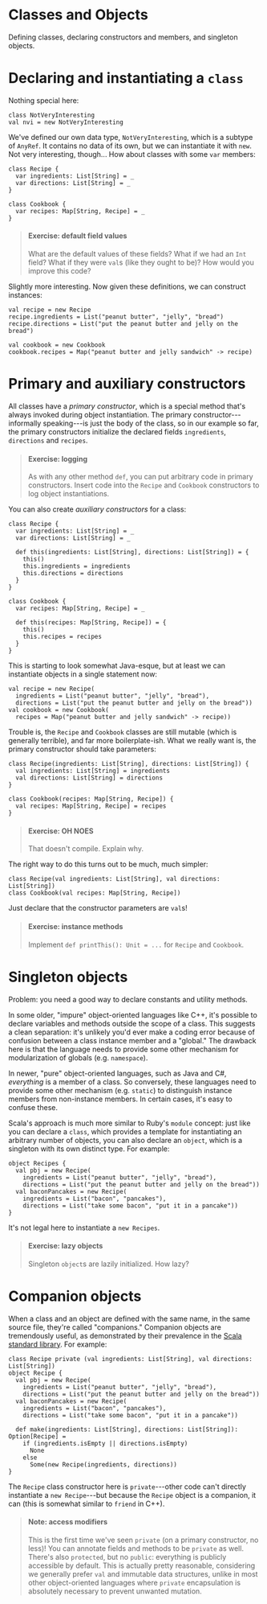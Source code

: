 # Classes and Objects

Defining classes, declaring constructors and members, and singleton objects.

# Declaring and instantiating a `class`

Nothing special here:

    class NotVeryInteresting
    val nvi = new NotVeryInteresting

We've defined our own data type, `NotVeryInteresting`, which is a subtype of `AnyRef`. It contains no data of its own, but we can instantiate it with `new`. Not very interesting, though... How about classes with some `var` members:

    class Recipe {
      var ingredients: List[String] = _
      var directions: List[String] = _
    }

    class Cookbook {
      var recipes: Map[String, Recipe] = _
    }

> #### Exercise: default field values
> What are the default values of these fields? What if we had an `Int` field? What if they were `val`s (like they ought to be)? How would you improve this code?

Slightly more interesting. Now given these definitions, we can construct instances:

    val recipe = new Recipe
    recipe.ingredients = List("peanut butter", "jelly", "bread")
    recipe.directions = List("put the peanut butter and jelly on the bread")

    val cookbook = new Cookbook
    cookbook.recipes = Map("peanut butter and jelly sandwich" -> recipe)

# Primary and auxiliary constructors

All classes have a _primary constructor_, which is a special method that's always invoked during object instantiation. The primary constructor---informally speaking---is just the body of the class, so in our example so far, the primary constructors initialize the declared fields `ingredients`, `directions` and `recipes`.

> #### Exercise: logging
> As with any other method `def`, you can put arbitrary code in primary constructors. Insert code into the `Recipe` and `Cookbook` constructors to log object instantiations.

You can also create _auxiliary constructors_ for a class:

    class Recipe {
      var ingredients: List[String] = _
      var directions: List[String] = _

      def this(ingredients: List[String], directions: List[String]) = {
        this()
        this.ingredients = ingredients
        this.directions = directions
      }
    }

    class Cookbook {
      var recipes: Map[String, Recipe] = _

      def this(recipes: Map[String, Recipe]) = {
        this()
        this.recipes = recipes
      }
    }

This is starting to look somewhat Java-esque, but at least we can instantiate objects in a single statement now:

    val recipe = new Recipe(
      ingredients = List("peanut butter", "jelly", "bread"),
      directions = List("put the peanut butter and jelly on the bread"))
    val cookbook = new Cookbook(
      recipes = Map("peanut butter and jelly sandwich" -> recipe))

Trouble is, the `Recipe` and `Cookbook` classes are still mutable (which is generally terrible), and far more boilerplate-ish. What we really want is, the primary constructor should take parameters:

    class Recipe(ingredients: List[String], directions: List[String]) {
      val ingredients: List[String] = ingredients
      val directions: List[String] = directions
    }

    class Cookbook(recipes: Map[String, Recipe]) {
      val recipes: Map[String, Recipe] = recipes
    }

> #### Exercise: OH NOES
> That doesn't compile. Explain why.

The right way to do this turns out to be much, much simpler:

    class Recipe(val ingredients: List[String], val directions: List[String])
    class Cookbook(val recipes: Map[String, Recipe])

Just declare that the constructor parameters are `val`s!

> #### Exercise: instance methods
> Implement `def printThis(): Unit = ...` for `Recipe` and `Cookbook`.

# Singleton objects

Problem: you need a good way to declare constants and utility methods.

In some older, "impure" object-oriented languages like C++, it's possible to declare variables and methods outside the scope of a class. This suggests a clean separation: it's unlikely you'd ever make a coding error because of confusion between a class instance member and a "global." The drawback here is that the language needs to provide some other mechanism for modularization of globals (e.g. `namespace`).

In newer, "pure" object-oriented languages, such as Java and C#, _everything_ is a member of a class. So conversely, these languages need to provide some other mechanism (e.g. `static`) to distinguish instance members from non-instance members. In certain cases, it's easy to confuse these.

Scala's approach is much more similar to Ruby's `module` concept: just like you can declare a `class`, which provides a template for instantiating an arbitrary number of objects, you can also declare an `object`, which is a singleton with its own distinct type. For example:

    object Recipes {
      val pbj = new Recipe(
        ingredients = List("peanut butter", "jelly", "bread"),
        directions = List("put the peanut butter and jelly on the bread"))
      val baconPancakes = new Recipe(
        ingredients = List("bacon", "pancakes"),
        directions = List("take some bacon", "put it in a pancake"))
    }

It's not legal here to instantiate a `new Recipes`.

> #### Exercise: lazy objects
> Singleton `object`s are lazily initialized. How lazy?

# Companion objects

When a class and an object are defined with the same name, in the same source file, they're called "companions." Companion objects are tremendously useful, as demonstrated by their prevalence in the [Scala standard library](http://www.scala-lang.org/api). For example:

    class Recipe private (val ingredients: List[String], val directions: List[String])
    object Recipe {
      val pbj = new Recipe(
        ingredients = List("peanut butter", "jelly", "bread"),
        directions = List("put the peanut butter and jelly on the bread"))
      val baconPancakes = new Recipe(
        ingredients = List("bacon", "pancakes"),
        directions = List("take some bacon", "put it in a pancake"))

      def make(ingredients: List[String], directions: List[String]): Option[Recipe] =
        if (ingredients.isEmpty || directions.isEmpty)
          None
        else
          Some(new Recipe(ingredients, directions))
    }

The `Recipe` class constructor here is `private`---other code can't directly instantiate a `new Recipe`---but because the `Recipe` object is a companion, it can (this is somewhat similar to `friend` in C++).

> #### Note: access modifiers
> This is the first time we've seen `private` (on a primary constructor, no less)! You can annotate fields and methods to be `private` as well. There's also `protected`, but no `public`: everything is publicly accessible by default. This is actually pretty reasonable, considering we generally prefer `val` and immutable data structures, unlike in most other object-oriented languages where `private` encapsulation is absolutely necessary to prevent unwanted mutation.
